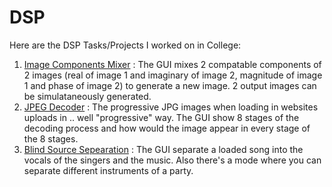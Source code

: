 # DSP
Here are the DSP Tasks/Projects I worked on in College:
1. [Image Components Mixer](https://github.com/AhmedKhaled8/ImageComponentsMixer) : The GUI mixes 2 compatable components of 2 images (real of image 1 and imaginary of image 2, magnitude of image 1 and phase of image 2) to generate a new image. 2 output images can be simulataneously generated.
2. [JPEG Decoder](https://github.com/AhmedKhaled8/DSP/tree/master/JPEG%20Decoder) : The progressive JPG images when loading in websites uploads in .. well "progressive" way. The GUI show 8 stages of the decoding process and how would the image appear in every stage of the 8 stages.
3. [Blind Source Sepearation](https://github.com/AhmedKhaled8/DSP/tree/master/Blind%20Source%20Separation) : The GUI separate a loaded song into the vocals of the singers and the music. Also there's a mode where you can separate different instruments of a party.
